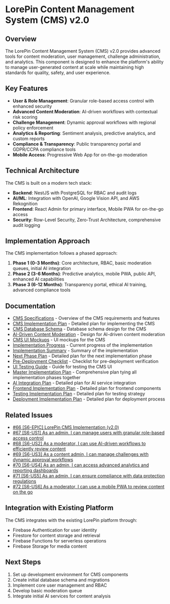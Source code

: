 # LorePin Content Management System (CMS) v2.0

## Overview

The LorePin Content Management System (CMS) v2.0 provides advanced tools for content moderation, user management, challenge administration, and analytics. This component is designed to enhance the platform's ability to manage user-generated content at scale while maintaining high standards for quality, safety, and user experience.

## Key Features

- **User & Role Management**: Granular role-based access control with enhanced security
- **Advanced Content Moderation**: AI-driven workflows with contextual risk scoring
- **Challenge Management**: Dynamic approval workflows with regional policy enforcement
- **Analytics & Reporting**: Sentiment analysis, predictive analytics, and custom reports
- **Compliance & Transparency**: Public transparency portal and GDPR/CCPA compliance tools
- **Mobile Access**: Progressive Web App for on-the-go moderation

## Technical Architecture

The CMS is built on a modern tech stack:

- **Backend**: NestJS with PostgreSQL for RBAC and audit logs
- **AI/ML**: Integration with OpenAI, Google Vision API, and AWS Rekognition
- **Frontend**: React Admin for primary interface, Mobile PWA for on-the-go access
- **Security**: Row-Level Security, Zero-Trust Architecture, comprehensive audit logging

## Implementation Approach

The CMS implementation follows a phased approach:

1. **Phase 1 (0-3 Months)**: Core architecture, RBAC, basic moderation queues, initial AI integration
2. **Phase 2 (3-6 Months)**: Predictive analytics, mobile PWA, public API, enhanced AI capabilities
3. **Phase 3 (6-12 Months)**: Transparency portal, ethical AI training, advanced compliance tools

## Documentation

- [CMS Specifications](./CMSSpecifications.md) - Overview of the CMS requirements and features
- [CMS Implementation Plan](./CMSImplementationPlan.md) - Detailed plan for implementing the CMS
- [CMS Database Schema](./CMSDatabaseSchema.md) - Database schema design for the CMS
- [AI-Driven Content Moderation](./CMSAIModeration.md) - Design for AI-driven content moderation
- [CMS UI Mockups](./CMSUIMockups.md) - UI mockups for the CMS
- [Implementation Progress](./implementation-progress.md) - Current progress of the implementation
- [Implementation Summary](./implementation-summary.md) - Summary of the implementation
- [Next Phase Plan](./next-phase-plan.md) - Detailed plan for the next implementation phase
- [Pre-Deployment Checklist](./pre-deployment-checklist.md) - Checklist for pre-deployment verification
- [UI Testing Guide](./ui-testing-guide.md) - Guide for testing the CMS UI
- [Master Implementation Plan](./master-implementation-plan.md) - Comprehensive plan tying all implementation phases together
- [AI Integration Plan](./ai-integration-plan.md) - Detailed plan for AI service integration
- [Frontend Implementation Plan](./frontend-implementation-plan.md) - Detailed plan for frontend components
- [Testing Implementation Plan](./testing-implementation-plan.md) - Detailed plan for testing strategy
- [Deployment Implementation Plan](./deployment-implementation-plan.md) - Detailed plan for deployment process

## Related Issues

- [#66 [S6-EPIC] LorePin CMS Implementation (v2.0)](https://github.com/fredadun/LorePinProjectV3/issues/66)
- [#67 [S6-US1] As an admin, I can manage users with granular role-based access control](https://github.com/fredadun/LorePinProjectV3/issues/67)
- [#68 [S6-US2] As a moderator, I can use AI-driven workflows to efficiently review content](https://github.com/fredadun/LorePinProjectV3/issues/68)
- [#69 [S6-US3] As a content admin, I can manage challenges with dynamic approval workflows](https://github.com/fredadun/LorePinProjectV3/issues/69)
- [#70 [S6-US4] As an admin, I can access advanced analytics and reporting dashboards](https://github.com/fredadun/LorePinProjectV3/issues/70)
- [#71 [S6-US5] As an admin, I can ensure compliance with data protection regulations](https://github.com/fredadun/LorePinProjectV3/issues/71)
- [#72 [S6-US6] As a moderator, I can use a mobile PWA to review content on the go](https://github.com/fredadun/LorePinProjectV3/issues/72)

## Integration with Existing Platform

The CMS integrates with the existing LorePin platform through:

- Firebase Authentication for user identity
- Firestore for content storage and retrieval
- Firebase Functions for serverless operations
- Firebase Storage for media content

## Next Steps

1. Set up development environment for CMS components
2. Create initial database schema and migrations
3. Implement core user management and RBAC
4. Develop basic moderation queue
5. Integrate initial AI services for content analysis